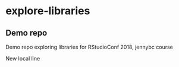 # explore-libraries
## Demo repo
Demo repo exploring libraries for RStudioConf 2018, jennybc course

New local line

